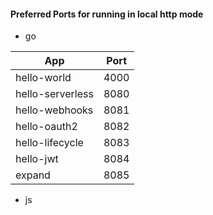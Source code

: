 #### Preferred Ports for running in local http mode

- go

| App | Port |
| --- | --- |
| hello-world | 4000 |
| hello-serverless | 8080 |
| hello-webhooks | 8081 |
| hello-oauth2 | 8082 |
| hello-lifecycle | 8083 |
| hello-jwt | 8084 |
| expand | 8085 |

- js
